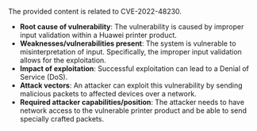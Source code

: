 The provided content is related to CVE-2022-48230.

- **Root cause of vulnerability**: The vulnerability is caused by improper input validation within a Huawei printer product.
- **Weaknesses/vulnerabilities present**: The system is vulnerable to misinterpretation of input. Specifically, the improper input validation allows for the exploitation.
- **Impact of exploitation**: Successful exploitation can lead to a Denial of Service (DoS).
- **Attack vectors**: An attacker can exploit this vulnerability by sending malicious packets to affected devices over a network.
- **Required attacker capabilities/position**: The attacker needs to have network access to the vulnerable printer product and be able to send specially crafted packets.